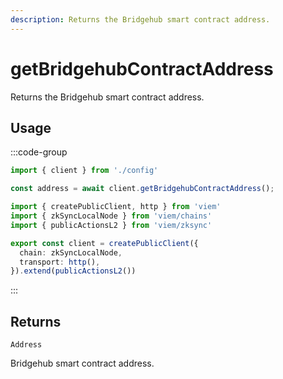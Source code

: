 ```yaml
---
description: Returns the Bridgehub smart contract address.
---
```


# getBridgehubContractAddress

Returns the Bridgehub smart contract address.

## Usage

:::code-group

```ts [example.ts]
import { client } from './config'

const address = await client.getBridgehubContractAddress();
```

```ts [config.ts]
import { createPublicClient, http } from 'viem'
import { zkSyncLocalNode } from 'viem/chains'
import { publicActionsL2 } from 'viem/zksync'

export const client = createPublicClient({
  chain: zkSyncLocalNode,
  transport: http(),
}).extend(publicActionsL2())
```
:::

## Returns 

`Address`

Bridgehub smart contract address.